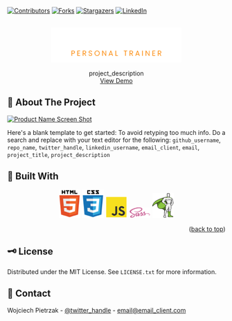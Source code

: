 <a name="readme-top"></a>

[![Contributors][contributors-shield]][contributors-url]
[![Forks][forks-shield]][forks-url]
[![Stargazers][stars-shield]][stars-url]
[![LinkedIn][linkedin-shield]][linkedin-url]

<br />
<div align="center">
    <img src="src/img/github/darek_logo-github.png" alt="Darek Pietrzak Logo" width="300" height="80">

  <p align="center">
    project_description
    <br />
    <a href="https://darekpietrzak.online/">View Demo</a>
  </p>
</div>

## 📝 About The Project

[![Product Name Screen Shot][product-screenshot]](https://example.com)

Here's a blank template to get started: To avoid retyping too much info. Do a search and replace with your text editor for the following: `github_username`, `repo_name`, `twitter_handle`, `linkedin_username`, `email_client`, `email`, `project_title`, `project_description`

## 🧰 Built With

<p align="center">
<img width="50" src="src/img/github/html5.svg"/>
<img width="50" src="src/img/github/css3.svg"/>
<img width="50" src="src/img/github/javascript.svg"/>
<img width="50" src="src/img/github/sass.svg"/>
<img width="50" src="src/img/github/gsap-greensock.svg"/>
</p>

<p align="right">(<a href="#readme-top">back to top</a>)</p>

## 🗝 License

Distributed under the MIT License. See `LICENSE.txt` for more information.

## 💼 Contact

Wojciech Pietrzak - [@twitter_handle](https://twitter.com/twitter_handle) - email@email_client.com

[contributors-shield]: https://img.shields.io/github/contributors/github_username/repo_name.svg?style=for-the-badge
[contributors-url]: https://github.com/github_username/repo_name/graphs/contributors
[forks-shield]: https://img.shields.io/github/forks/github_username/repo_name.svg?style=for-the-badge
[forks-url]: https://github.com/github_username/repo_name/network/members
[stars-shield]: https://img.shields.io/github/stars/github_username/repo_name.svg?style=for-the-badge
[stars-url]: https://github.com/github_username/repo_name/stargazers
[linkedin-shield]: https://img.shields.io/badge/-LinkedIn-black.svg?style=for-the-badge&logo=linkedin&colorB=555
[linkedin-url]: https://www.linkedin.com/in/wojciech-pietrzak-238a25262/
[product-screenshot]: src/img/github/website-bg.png
